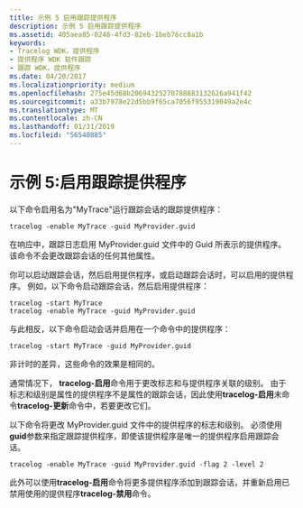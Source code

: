 ```yaml
---
title: 示例 5 启用跟踪提供程序
description: 示例 5 启用跟踪提供程序
ms.assetid: 405aea85-0248-4fd3-82eb-1beb76cc8a1b
keywords:
- Tracelog WDK，提供程序
- 提供程序 WDK 软件跟踪
- 跟踪 WDK，提供程序
ms.date: 04/20/2017
ms.localizationpriority: medium
ms.openlocfilehash: 275e45d68b20694325270788883132626a941f42
ms.sourcegitcommit: a33b7978e22d5bb9f65ca7056f955319049a2e4c
ms.translationtype: MT
ms.contentlocale: zh-CN
ms.lasthandoff: 01/31/2019
ms.locfileid: "56540885"
---
```

# <a name="example-5-enabling-trace-providers"></a>示例 5:启用跟踪提供程序

以下命令启用名为"MyTrace"运行跟踪会话的跟踪提供程序：

```
tracelog -enable MyTrace -guid MyProvider.guid
```

在响应中，跟踪日志启用 MyProvider.guid 文件中的 Guid 所表示的提供程序。 该命令不会更改跟踪会话的任何其他属性。

你可以启动跟踪会话，然后启用提供程序，或启动跟踪会话时，可以启用的提供程序。 例如，以下命令启动跟踪会话，然后启用提供程序：

```
tracelog -start MyTrace
tracelog -enable MyTrace -guid MyProvider.guid
```

与此相反，以下命令启动会话并启用在一个命令中的提供程序：

```
tracelog -start MyTrace -guid MyProvider.guid
```

非计时的差异，这些命令的效果是相同的。

通常情况下， **tracelog-启用**命令用于更改标志和与提供程序关联的级别。 由于标志和级别是属性的提供程序不是属性的跟踪会话，因此使用**tracelog-启用**未命令**tracelog-更新**命令中，若要更改它们。

以下命令将更改 MyProvider.guid 文件中的提供程序的标志和级别。 必须使用**guid**参数来指定跟踪提供程序，即使该提供程序是唯一的提供程序启用跟踪会话。

```
tracelog -enable MyTrace -guid MyProvider.guid -flag 2 -level 2
```

此外可以使用**tracelog-启用**命令将更多提供程序添加到跟踪会话，并重新启用已禁用使用的提供程序**tracelog-禁用**命令。
